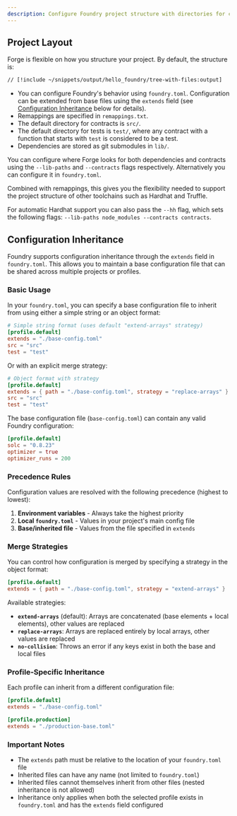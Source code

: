 ```yaml
---
description: Configure Foundry project structure with directories for contracts, tests, dependencies, and configuration files.
---
```


## Project Layout

Forge is flexible on how you structure your project. By default, the structure is:

```sh
// [!include ~/snippets/output/hello_foundry/tree-with-files:output]
```

- You can configure Foundry's behavior using `foundry.toml`. Configuration can be extended from base files using the `extends` field (see [Configuration Inheritance](#configuration-inheritance) below for details).
- Remappings are specified in `remappings.txt`.
- The default directory for contracts is `src/`.
- The default directory for tests is `test/`, where any contract with a function that starts with `test` is considered to be a test.
- Dependencies are stored as git submodules in `lib/`.

You can configure where Forge looks for both dependencies and contracts using the `--lib-paths` and `--contracts` flags respectively. Alternatively you can configure it in `foundry.toml`.

Combined with remappings, this gives you the flexibility needed to support the project structure of other toolchains such as Hardhat and Truffle.

For automatic Hardhat support you can also pass the `--hh` flag, which sets the following flags: `--lib-paths node_modules --contracts contracts`.

## Configuration Inheritance

Foundry supports configuration inheritance through the `extends` field in `foundry.toml`. This allows you to maintain a base configuration file that can be shared across multiple projects or profiles.

### Basic Usage

In your `foundry.toml`, you can specify a base configuration file to inherit from using either a simple string or an object format:

```toml
# Simple string format (uses default "extend-arrays" strategy)
[profile.default]
extends = "./base-config.toml"
src = "src"
test = "test"
```

Or with an explicit merge strategy:

```toml
# Object format with strategy
[profile.default]
extends = { path = "./base-config.toml", strategy = "replace-arrays" }
src = "src"
test = "test"
```

The base configuration file (`base-config.toml`) can contain any valid Foundry configuration:

```toml
[profile.default]
solc = "0.8.23"
optimizer = true
optimizer_runs = 200
```

### Precedence Rules

Configuration values are resolved with the following precedence (highest to lowest):
1. **Environment variables** - Always take the highest priority
2. **Local `foundry.toml`** - Values in your project's main config file
3. **Base/inherited file** - Values from the file specified in `extends`

### Merge Strategies

You can control how configuration is merged by specifying a strategy in the object format:

```toml
[profile.default]
extends = { path = "./base-config.toml", strategy = "extend-arrays" }
```

Available strategies:
- **`extend-arrays`** (default): Arrays are concatenated (base elements + local elements), other values are replaced
- **`replace-arrays`**: Arrays are replaced entirely by local arrays, other values are replaced
- **`no-collision`**: Throws an error if any keys exist in both the base and local files

### Profile-Specific Inheritance

Each profile can inherit from a different configuration file:

```toml
[profile.default]
extends = "./base-config.toml"

[profile.production]
extends = "./production-base.toml"
```

### Important Notes

- The `extends` path must be relative to the location of your `foundry.toml` file
- Inherited files can have any name (not limited to `foundry.toml`)
- Inherited files cannot themselves inherit from other files (nested inheritance is not allowed)
- Inheritance only applies when both the selected profile exists in `foundry.toml` and has the `extends` field configured

